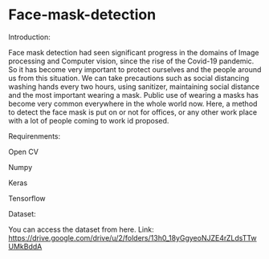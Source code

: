 # Face-mask-detection

Introduction:

Face mask detection had seen significant progress in the domains of Image processing and Computer vision, since the rise of the Covid-19 pandemic. So it has become very important to protect ourselves and the people around us from this situation. We can take precautions such as social distancing washing hands every two hours, using sanitizer, maintaining social distance and the most important wearing a mask. Public use of wearing a masks has become very common everywhere in the whole world now. Here, a method to detect the face mask is put on or not for offices, or any other work place with a lot of people coming to work id proposed.

Requirenments:

Open CV

Numpy

Keras

Tensorflow

Dataset: 

You can access the dataset from here. 
Link: https://drive.google.com/drive/u/2/folders/13h0_18yGgyeoNJZE4rZLdsTTwUMkBddA

